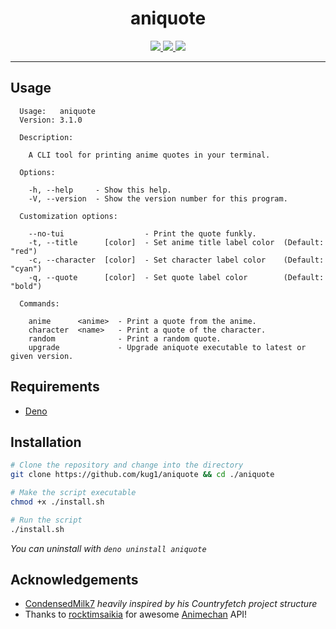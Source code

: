 <h1 align="center">aniquote</h1>

<div align="center">
  <a href="https://opensource.org/licenses/MIT">
    <img src="https://img.shields.io/badge/license-MIT-brightgreen.svg">
  </a>

  <a href="https://animechan.vercel.app/">
    <img src="https://img.shields.io/badge/API-animechan-informational" />
  </a>

  <a href="https://deno.land">
    <img src="https://img.shields.io/badge/deno-%5E1.24.3-blueviolet?logo=deno"/>
  </a>
</div>

---

## Usage

```
  Usage:   aniquote                                                                        
  Version: 3.1.0 

  Description:

    A CLI tool for printing anime quotes in your terminal.

  Options:

    -h, --help     - Show this help.
    -V, --version  - Show the version number for this program.

  Customization options:

    --no-tui                  - Print the quote funkly.
    -t, --title      [color]  - Set anime title label color  (Default: "red")
    -c, --character  [color]  - Set character label color    (Default: "cyan")
    -q, --quote      [color]  - Set quote label color        (Default: "bold")

  Commands:

    anime      <anime>  - Print a quote from the anime.
    character  <name>   - Print a quote of the character.
    random              - Print a random quote.
    upgrade             - Upgrade aniquote executable to latest or given version.

```

## Requirements

- [Deno](https://deno.land/manual/getting_started/installation)

## Installation

```sh
# Clone the repository and change into the directory
git clone https://github.com/kug1/aniquote && cd ./aniquote

# Make the script executable
chmod +x ./install.sh

# Run the script
./install.sh
```

_You can uninstall with `deno uninstall aniquote`_

## Acknowledgements

- [CondensedMilk7](https://github.com/CondensedMilk7) _heavily inspired by his Countryfetch project structure_
- Thanks to [rocktimsaikia](https://github.com/rocktimsaikia) for awesome [Animechan](https://animechan.vercel.app/) API!
